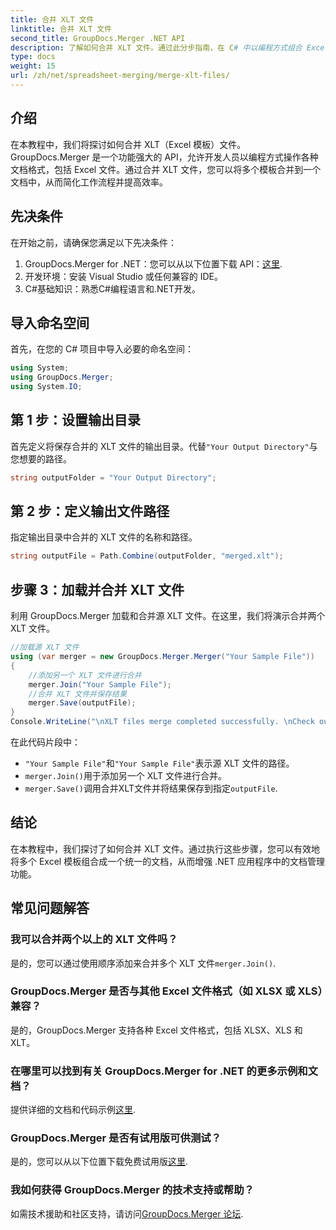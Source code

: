 ```yaml
---
title: 合并 XLT 文件
linktitle: 合并 XLT 文件
second_title: GroupDocs.Merger .NET API
description: 了解如何合并 XLT 文件。通过此分步指南，在 C# 中以编程方式组合 Excel 模板。
type: docs
weight: 15
url: /zh/net/spreadsheet-merging/merge-xlt-files/
---
```

## 介绍
在本教程中，我们将探讨如何合并 XLT（Excel 模板）文件。 GroupDocs.Merger 是一个功能强大的 API，允许开发人员以编程方式操作各种文档格式，包括 Excel 文件。通过合并 XLT 文件，您可以将多个模板合并到一个文档中，从而简化工作流程并提高效率。
## 先决条件
在开始之前，请确保您满足以下先决条件：
1.  GroupDocs.Merger for .NET：您可以从以下位置下载 API：[这里](https://releases.groupdocs.com/merger/net/).
2. 开发环境：安装 Visual Studio 或任何兼容的 IDE。
3. C#基础知识：熟悉C#编程语言和.NET开发。

## 导入命名空间
首先，在您的 C# 项目中导入必要的命名空间：
```csharp
using System; 
using GroupDocs.Merger;
using System.IO;
```
## 第 1 步：设置输出目录
首先定义将保存合并的 XLT 文件的输出目录。代替`"Your Output Directory"`与您想要的路径。
```csharp
string outputFolder = "Your Output Directory";
```
## 第 2 步：定义输出文件路径
指定输出目录中合并的 XLT 文件的名称和路径。
```csharp
string outputFile = Path.Combine(outputFolder, "merged.xlt");
```
## 步骤 3：加载并合并 XLT 文件
利用 GroupDocs.Merger 加载和合并源 XLT 文件。在这里，我们将演示合并两个 XLT 文件。
```csharp
//加载源 XLT 文件
using (var merger = new GroupDocs.Merger.Merger("Your Sample File"))
{
    //添加另一个 XLT 文件进行合并
    merger.Join("Your Sample File");
    //合并 XLT 文件并保存结果
    merger.Save(outputFile);
}
Console.WriteLine("\nXLT files merge completed successfully. \nCheck output in {0}", outputFolder);
```
在此代码片段中：
- `"Your Sample File"`和`"Your Sample File"`表示源 XLT 文件的路径。
- `merger.Join()`用于添加另一个 XLT 文件进行合并。
- `merger.Save()`调用合并XLT文件并将结果保存到指定`outputFile`.

## 结论
在本教程中，我们探讨了如何合并 XLT 文件。通过执行这些步骤，您可以有效地将多个 Excel 模板组合成一个统一的文档，从而增强 .NET 应用程序中的文档管理功能。

## 常见问题解答
### 我可以合并两个以上的 XLT 文件吗？
是的，您可以通过使用顺序添加来合并多个 XLT 文件`merger.Join()`.
### GroupDocs.Merger 是否与其他 Excel 文件格式（如 XLSX 或 XLS）兼容？
是的，GroupDocs.Merger 支持各种 Excel 文件格式，包括 XLSX、XLS 和 XLT。
### 在哪里可以找到有关 GroupDocs.Merger for .NET 的更多示例和文档？
提供详细的文档和代码示例[这里](https://reference.groupdocs.com/merger/net/).
### GroupDocs.Merger 是否有试用版可供测试？
是的，您可以从以下位置下载免费试用版[这里](https://releases.groupdocs.com/).
### 我如何获得 GroupDocs.Merger 的技术支持或帮助？
如需技术援助和社区支持，请访问[GroupDocs.Merger 论坛](https://forum.groupdocs.com/c/merger/32).